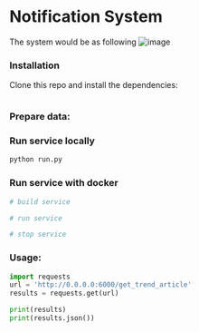 # Notification System
The system would be as following
![image](asset/system.png)



### Installation

Clone this repo and install the dependencies:

```bash

```
### Prepare data:

### Run service locally

```bash
python run.py
```
### Run service with docker
```bash
# build service

# run service

# stop service

```
### Usage:

```python
import requests
url = 'http://0.0.0.0:6000/get_trend_article'
results = requests.get(url)

print(results)
print(results.json())
```
